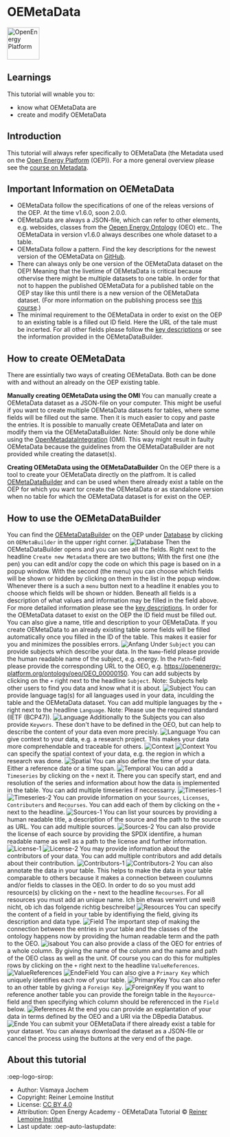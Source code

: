 # OEMetaData

<!-- keep img below title and without align="left"  -->
<img src="https://raw.githubusercontent.com/OpenEnergyPlatform/academy/develop/docs/data/img/OEP_logo_2_no_text.svg" alt="OpenEnergy Platform" height="75" width="75" />

## Learnings
This tutorial will wnable you to:

- know what OEMetaData are
- create and modify OEMetaData

## Introduction

This tutorial will always refer specifically to OEMetaData (the Metadata used on the [Open Energy Platform](https://openenergyplatform.org/) (OEP)). For a more general overview please see the [course on Metadata](https://openenergyplatform.github.io/academy/courses/07_metadata/).

## Important Information on OEMetaData

- OEMetaData follow the specifications of one of the releas versions of the OEP. At the time v1.6.0, soon 2.0.0.
- OEMetaData are always a JSON-file, which can refer to other elements, e.g. websides, classes from the [Oepen Energy Ontology](https://openenergyplatform.org/viewer/oeo/) (OEO) etc.. The OEMetaData in version v1.6.0 always describes one whole dataset to a table. 
- OEMetaData follow a pattern. Find the key descriptions for the newest version of the OEMetaData on [GitHub](https://github.com/OpenEnergyPlatform/oemetadata/blob/develop/metadata/v160/metadata_key_description.md).
- There can always only be one version of the OEMetaData dataset on the OEP! Meaning that the livetime of OEMetaData is critical because othervise there might be multiple datasets to one table. In order for that not to happen the published OEMetaData for a published table on the OEP stay like this until there is a new version of the OEMetaData dataset. (For more information on the publishing process see [this course](https://openenergyplatform.github.io/academy/courses/04_upload/).)  
- The minimal requirement to the OEMetaData in order to exist on the OEP to an existing table is a filled out ID field. Here the URL of the tale must be incerted. For all other fields please follow the [key descriptions](https://github.com/OpenEnergyPlatform/oemetadata/blob/develop/metadata/v160/metadata_key_description.md) or see the information provided in the OEMetaDataBuilder.

## How to create OEMetaData

There are essintially two ways of creating OEMetaData. Both can be done with and without an already on the OEP existing table.

**Manually creating OEMetaData using the OMI**
You can manually create a OEMetaData dataset as a JSON-file on your computer. This might be useful if you want to create multiple OEMetaData datasets for tables, where some fields will be filled out the same. Then it is much easier to copy and paste the entries. It is possible to manually create OEMetaData and later on modify them via the OEMetaDataBuilder.
Note: Should only be done while using the [OpenMetadataIntegration](https://github.com/OpenEnergyPlatform/omi) (OMI). This way might result in faulty OEMetaData because the guidelines from the OEMetaDataBuilder are not provided while creating the dataset(s).

**Creating OEMetaData using the OEMetaDataBuilder**
On the OEP there is a tool to create your OEMetaData directly on the platfrom. It is called [OEMetaDataBuilder](https://openenergyplatform.org/dataedit/oemetabuilder/) and can be used when there already exist a table on the OEP for which you want tor create the OEMetaData or as standalone version when no table for which the OEMetaData dataset is for exist on the OEP.

## How to use the OEMetaDataBuilder

You can find the [OEMetaDataBuilder](https://openenergyplatform.org/dataedit/oemetabuilder/) on the OEP under [Database](https://openenergyplatform.org/dataedit/schemas) by clicking on `OEMetaBuilder` in the upper right corner. 
![Database](images/Screenshots_OEMetaData/0_Database.png)
Then the OEMetaDataBuilder opens and you can see all the fields. Right next to the headline `Create new Metadata` there are two buttons; With the first one (the pen) you can edit and/or copy the code on which this page is based on in a popup window. With the second (the menu) you can choose which fields will be shown or hidden by clicking on them in the list in the popup window. Whenever there is a such a `menu` button next to a headline it enables you to choose which fields will be shown or hidden. Beneath all fields is a description of what values and information may be filled in the field above. For more detailed information please see the [key descriptions](https://github.com/OpenEnergyPlatform/oemetadata/blob/develop/metadata/v160/metadata_key_description.md). 
In order for the OEMetaData dataset to exist on the OEP the ID field must be filled out. You can also give a name, title and description to your OEMetaData. If you create OEMetaData to an already existing table some fields will be filled automatically once you filled in the ID of the table. This makes it easier for you and minimizes the possibles errors.
![Anfang](images/Screenshots_OEMetaData/1_Anfang.png)
Under `Subject` you can provide subjects which describe your data. In the `Name`-field please provide the human readable name of the subject, e.g. energy. In the `Path`-field please provide the corresponding URL to the OEO, e.g. https://openenergy-platform.org/ontology/oeo/OEO_00000150. You can add subjects by clicking on the `+` right next to the headline `Subject`. Note: Subjects help other users to find you data and know what it is about.
![Subject](images/Screenshots_OEMetaData/2_Subject.png)
You can provide language tag(s) for all languages used in your data, inculding the table and the OEMetaData dataset. You can add multiple languages by the `+` right next to the headline `Language`. Note: Please use the required standard (IETF (BCP47)). 
![Language](images/Screenshots_OEMetaData/3_Language.png)
Additionally to the Subjects you can also provide `Keywors`. These don't have to be defined in the OEO, but can help to describe the content of your data even more precisly.
![Language](images/Screenshots_OEMetaData/4_Keywords.png)
You can give context to your data, e.g. a research project. This makes your data more comprehendable and traceable for others.
![Context](images/Screenshots_OEMetaData/5_Context_1.png)
![Context](images/Screenshots_OEMetaData/6_Context_2.png)
You can specify the spatial context of your data, e.g. the region in which a research was done.
![Spatial](images/Screenshots_OEMetaData/7_Spatial.png)
You can also define the time of your data. Either a reference date or a time span. 
![Temporal](images/Screenshots_OEMetaData/8_Temporal.png)
You can add a `Timeseries` by clicking on the `+` next it. There you can specify start, end and resolution of the series and information about how the data is implemented in the table. You can add multiple timeseries if neccessarry.
![Timeseries-1](images/Screenshots_OEMetaData/9_Timeseries-1.png)
![Timeseries-2](images/Screenshots_OEMetaData/10_Timeseries-2.png)
You can provide information on your `Sources`, `Licenses`, `Contributers` and `Recourses`. You can add each of them by clicking on the `+` next to the headline.
![Sources-1](images/Screenshots_OEMetaData/11_Sources-1.png)
You can list your sources by providing a human readable title, a description of the source and the path to the source as URL. You can add multiple sources.
![Sources-2](images/Screenshots_OEMetaData/12_Sources-2.png)
You can also provide the license of each source by providing the SPDX identifire, a human readable name as well as a path to the license and further information.
![License-1](images/Screenshots_OEMetaData/13_License-1.png)
![License-2](images/Screenshots_OEMetaData/14_License-2.png)
You may provide information about the contributors of your data. You can add multiple contributors and add details about their contribution.
![Contributors-1](images/Screenshots_OEMetaData/15_Contributors-1.png)
![Contributors-2](images/Screenshots_OEMetaData/16_Contributors-2.png)
You can also annotate the data in your table. This helps to make the data in your table comparable to others because it makes a connection between coulumns and/or fields to classes in the OEO. In order to do so you must add resource(s) by clicking on the `+` next to the headline `Recourses`. For all resources you must add an unique name. Ich bin etwas verwirrt und weiß nicht, ob ich das folgende richtig beschreibe!
![Resources](images/Screenshots_OEMetaData/17_Resources.png)
You can specify the content of a field in your table by identifiying the field, giving its description and data type.
![Field](images/Screenshots_OEMetaData/18_Field-1.png)
The important step of making the connection between the entries in your table and the classes of the ontology happens now by providing the human readable term and the path to the OEO.
![isabout](images/Screenshots_OEMetaData/19_isabout.png)
You can also provide a class of the OEO for entries of a whole column. By giving the name of the column and the name and path of the OEO class as well as the unit. Of course you can do this for multiples rows by clicking on the `+` right next to the headline `ValueReferences`.
![ValueReferences](images/Screenshots_OEMetaData/20_ValueReferences.png)
![EndeField](images/Screenshots_OEMetaData/21_EndeField.png)
You can also give a `Primary Key` which uniquely identifies each row of your table.
![PrimaryKey](images/Screenshots_OEMetaData/22_PrimaryKey.png)
You can also refer to an other table by giving a `Foreign Key`.
![ForeignKey](images/Screenshots_OEMetaData/23_ForeignKeys.png)
If you want to reference another table  you can provide the foreign table in the `Reyource`-field and then specifying which column should be referencced in the `Field` below.
![References](images/Screenshots_OEMetaData/24_References.png)
At the end you can provide an explantation of your data in terms defined by the OEO and a URI via the DBpedia Databus.
![Ende](images/Screenshots_OEMetaData/25_Ende.png)
You can submit your OEMetaData if there already exist a table for your dataset. You can always download the dataset as a JSON-file or cancel the process using the buttons at the very end of the page.


## About this tutorial

:oep-logo-sirop:

- Author: Vismaya Jochem
- Copyright: Reiner Lemoine Institut
- License: [CC BY 4.0](https://creativecommons.org/licenses/by/4.0/deed.en)
- Attribution: Open Energy Academy - OEMetaData Tutorial © [Reiner Lemoine Institut](https://reiner-lemoine-institut.de/)
- Last update: :oep-auto-lastupdate:
